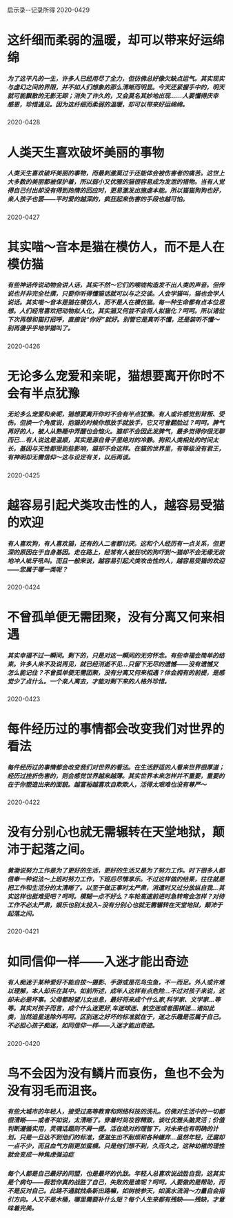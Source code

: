 # 
启示录--记录所得
2020-0429
# 这纤细而柔弱的温暖，却可以带来好运绵绵
##### 为了这平凡的一生，许多人已经用尽了全力，但彷佛总好像欠缺点运气。其实现实与虚幻之间的界限，并不如人们想象的那么清晰而明显。今天还紧握手中的，明天就可能飘散的无影无踪；消失了许久的，又会莫名其妙地出现……人要懂得庆幸感恩，珍惜遇见。因为这纤细而柔弱的温暖，却可以带来好运绵绵。

2020-0428
# 人类天生喜欢破坏美丽的事物
##### 人类天生喜欢破坏美丽的事物，而最刺激莫过于还能体会被伤害者的痛苦。这世上大多数的美丽都被保护着，所以弱小又优雅的猫很容易成为发泄的猎物。当有人觉得自己付出却没有得到热情的回应时，更易激发出施虐本能。所以猫猫狗狗也好，亲人孩子也罢——平时爱的越深的，疯狂起来伤害的手段也越可怕。
2020-0427
# 其实喵～音本是猫在模仿人，而不是人在模仿猫

##### 有些神话传说动物会讲人话，其实不然～它们的喉咙构造发不出人类的声音。但传说也并非完全杜撰，只要你听得懂猫话就可以与之交谈。人会学猫叫，猫也会学人说话。其实喵～音本是猫在模仿人，而不是人在模仿猫。每一种生命都有点本位思想。人们经常喜欢把动物拟人化，其实猫又何尝不会将人拟猫化？呵呵。所以诸位下次再想和猫打招呼，直接说“你好”就好。别管它是真听不懂，还是装听不懂～别再傻乎乎地学猫叫了。

2020-0426
# 无论多么宠爱和亲昵，猫想要离开你时不会有半点犹豫
##### 无论多么宠爱和亲昵，猫想要离开你时不会有半点犹豫。有人或许感觉到背叛、受伤。但换一个角度说，抱猫的时候你想放手就放手，它又可曾翻脸过？呵呵。脾气再好的人，被人从熟睡中弄醒也会恼火。猫却不会因此发脾气，最多觉得你很无聊而已…有人说这是温顺，其实是源自骨子里绝对的冷静。狗和人类相处的时间太长，基因与天性都受到些影响，猫却不会这样。在猫的世界里，有等级没有君王，有神明却无需信仰～这与设定有关，以后再谈。

2020-0425

# 越容易引起犬类攻击性的人，越容易受猫的欢迎

##### 有人喜欢狗，有人喜欢猫，还有的人二者都讨厌。这和个人经历有一点关系，但更深的原因在于自身基因。走在路上，经常有人被狂吠的狗吓到～猫却不会无缘无故地冲人呲牙吼叫。而且一般来说，越容易引起犬类攻击性的人，越容易受猫的欢迎——您属于哪一类呢？

2020-0424


# 不曾孤单便无需团聚，没有分离又何来相遇


##### 其实幸福不过一瞬间。剩下的，只是对这一瞬间的无穷怀念。有些幸福会简单的结束。许多人来不及说再见，就已经消逝不见…只留下无尽的遗憾——没有遗憾又怎么能记住？不曾孤单便无需团聚，没有分离又何来相遇？体会拥有的前提，是感觉少了点什么。一个亲人离去，才能对剩下来的人格外珍惜。


2020-0423


# 每件经历过的事情都会改变我们对世界的看法


##### 每件经历过的事情都会改变我们对世界的看法。在生活舒适的人看来世界很厚道；经历过挫折伤害的，则会感觉世界越来越薄。其实世界本来怎样并不重要，重要的在于你塑造出来的面貌。越富裕越喜欢自欺欺人，活得太艰难也没有尊严～
2020-0422

# 没有分别心也就无需辗转在天堂地狱，颠沛于起落之间。 


##### 黄渤说努力工作是为了更好的生活，更好的生活又是为了努力工作。时下很多人都信奉一种说法～上班时努力工作，下班后尽情享乐。不过这样做的结果，往往就是把工作和生活分的太清晰了。以至于做正事时太严肃，消遣时又过分放纵自我…其实这样也挺难受吧？呵呵。模糊一点不好么？车轮高速前进时急转弯会怎样？对待工作不必太严肃，娱乐也别太投入~没有分别心也就无需辗转在天堂地狱，颠沛于起落之间。

2020-0421
# 如同信仰一样——入迷才能出奇迹


##### 有人痴迷于某种爱好不能自拔～摄影、手游或是花鸟虫鱼，不一而足。外人或许难以理解，本人却乐在其中。如前所述，成年人这样有点危险…不过对孩子来说，这却未必是坏事。父母都盼望儿女出息，最好将来成个什么家,科学家、文学家…等等。其实对孩子而言，成个什么迷更好,车迷球迷、航空迷或者围棋迷…诸如此类，当然追星迷除外呵呵。区别迷之好坏的标准就在于，迷之乐趣是否属于自己。不必担心孩子痴迷，如同信仰一样——入迷才能出奇迹。


2020-0420

# 鸟不会因为没有鳞片而哀伤，鱼也不会为没有羽毛而沮丧。


##### 有些大城市的年轻人，接受过高等教育和网络科技的洗礼。仿佛对生活中的一切都很清晰——或者不如说，太清晰了。穿着时尚妆容精致，谈吐优雅头脑灵活；价值判断遵循实用，灵魂话题则不屑一提。活在绝对的理智下，对未来也有明确的计划。只是一旦达不到他们的标准，便滋生出不耐烦和各种嫌弃…虽然年轻，迂腐却一点不少，而且血气方刚更加蛮横。只是他们想不到，久而久之，这种幼稚的理性就会变成一种焦虑强迫症


##### 每个人都是自己最好的同盟，也是最坏的仇敌。年轻人总喜欢说战胜自我，这其实是个病句——假若你真的战胜了自己，失败的是谁呢？呵呵。人要做的是帮助，而不是反对自己。此路不通就找条新出路嘛，如树枝参天，如溪水流淌～力量自会指引方向。人又不是木桶，哪里需要补什么短？每个人生来都有残缺——残缺，才意味着完美。

